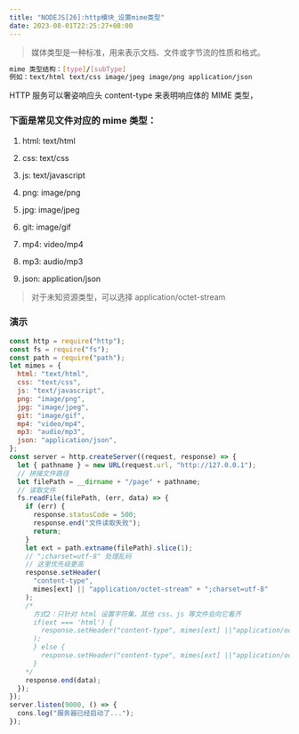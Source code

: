 ```yaml
---
title: "NODEJS[26]:http模块_设置mime类型"
date: 2023-08-01T22:25:27+08:00
---
```


> 媒体类型是一种标准，用来表示文档、文件或字节流的性质和格式。

```sh
mime 类型结构：[type]/[subType]
例如：text/html text/css image/jpeg image/png application/json
```

HTTP 服务可以奢姿响应头 content-type 来表明响应体的 MIME 类型，

### 下面是常见文件对应的 mime 类型：

1. html: text/html

2. css: text/css

3. js: text/javascript

4. png: image/png

5. jpg: image/jpeg

6. git: image/gif

7. mp4: video/mp4

8. mp3: audio/mp3

9. json: application/json

> 对于未知资源类型，可以选择 application/octet-stream

### 演示

```js
const http = require("http");
const fs = require("fs");
const path = require("path");
let mimes = {
  html: "text/html",
  css: "text/css",
  js: "text/javascript",
  png: "image/png",
  jpg: "image/jpeg",
  git: "image/gif",
  mp4: "video/mp4",
  mp3: "audio/mp3",
  json: "application/json",
};
const server = http.createServer((request, response) => {
  let { pathname } = new URL(request.url, "http://127.0.0.1");
  // 拼接文件路径
  let filePath = __dirname + "/page" + pathname;
  // 读取文件
  fs.readFile(filePath, (err, data) => {
    if (err) {
      response.statusCode = 500;
      response.end("文件读取失败");
      return;
    }
    let ext = path.extname(filePath).slice(1);
    // ";charset=utf-8" 处理乱码
    // 这里优先级更高
    response.setHeader(
      "content-type",
      mimes[ext] || "application/octet-stream" + ";charset=utf-8"
    );
    /*
      方式2：只针对 html 设置字符集，其他 css、js 等文件会向它看齐
      if(ext === 'html') {
        response.setHeader("content-type", mimes[ext] ||"application/octet-stream" + ";charset=utf-8"
      );
      } else {
        response.setHeader("content-type", mimes[ext] ||"application/octet-stream"
      }
    */
    response.end(data);
  });
});
server.listen(9000, () => {
  cons.log("服务器已经启动了...");
});
```
